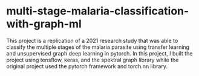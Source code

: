 # multi-stage-malaria-classification-with-graph-ml

This project is a replication of a 2021 research study that was able to classify the multiple stages of the malaria parasite using transfer learning and unsupervised graph deep learning in pytorch. In this project, I built the project using tensflow, keras, and the spektral graph library while the original project used the pytorch framework and torch.nn library.
